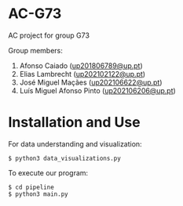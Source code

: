 # AC-G73

AC project for group G73

Group members:
1. Afonso Caiado (up201806789@up.pt)
2. Elias Lambrecht (up202102122@up.pt)
3. José Miguel Maçães (up202106622@up.pt)
4. Luís Miguel Afonso Pinto (up202106206@up.pt)

# Installation and Use

For data understanding and visualization:
````
$ python3 data_visualizations.py
````

To execute our program:
````
$ cd pipeline
$ python3 main.py